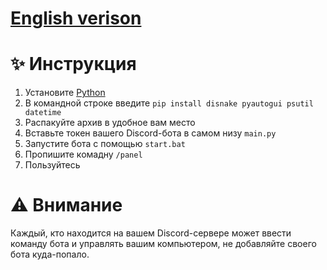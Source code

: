 # [English verison](https://github.com/dreamtydev/PCRemoteControl-Discord-bot/blob/main/README_EN.md)

# ✨ Инструкция
1. Установите [Python](https://www.python.org/)
2. В командной строке введите ``pip install disnake pyautogui psutil datetime``
3. Распакуйте архив в удобное вам место
4. Вставьте токен вашего Discord-бота в самом низу ``main.py``
5. Запустите бота с помощью ``start.bat``
6. Пропишите комадну ``/panel``
7. Пользуйтесь

# ⚠️ Внимание
Каждый, кто находится на вашем Discord-сервере может ввести команду бота и управлять вашим компьютером, не добавляйте своего бота куда-попало.
